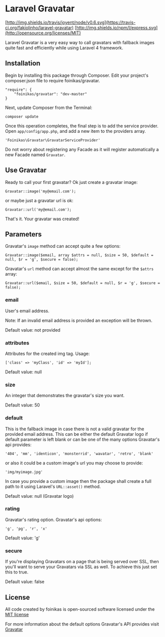 # Laravel Gravatar #
[http://img.shields.io/travis/joyent/node/v0.6.svg](https://travis-ci.org/fakiolinho/laravel-gravatar) [http://img.shields.io/npm/l/express.svg](http://opensource.org/licenses/MIT)

Laravel Gravatar is a very easy way to call gravatars with fallback images quite fast and efficiently while using Laravel 4 framework.

## Installation ##
Begin by installing this package through Composer. Edit your project's composer.json file to require foinikas/gravatar.

    "require": {
        "foinikas/gravatar": "dev-master"
    }

Next, update Composer from the Terminal:

    composer update

Once this operation completes, the final step is to add the service provider. Open `app/config/app.php`, and add a new item to the providers array.

    'Foinikas\Gravatar\GravatarServiceProvider'
    
Do not worry about registering any Facade as it will register automatically a new Facade named `Gravatar`.
    
## Use Gravatar ##

Ready to call your first gravatar? Ok just create a gravatar image:

    Gravatar::image('my@email.com');

or maybe just a gravatar url is ok:

    Gravatar::url('my@email.com');
    
That's it. Your gravatar was created!

## Parameters ##
Gravatar's `image` method can accept quite a few options:

    Gravatar::image($email, array $attrs = null, $size = 50, $default = null, $r = 'g', $secure = false);

Gravatar's `url` method can accept almost the same except for the `$attrs` array:

    Gravatar::url($email, $size = 50, $default = null, $r = 'g', $secure = false);

### email ###
User's email address.

Note: If an invalid email address is provided an exception will be thrown.

Default value: not provided

### attributes ###
Attributes for the created img tag. Usage:

    ['class' => 'myClass', 'id' => 'myId'];

Default value: null

### size ###

An integer that demonstrates the gravatar's size you want.

Default value: 50

### default ###

This is the fallback image in case there is not a valid gravatar for the provided email address. This can be either the default Gravatar logo if default parameter is left blank or can be one of the many options Gravatar's api provides:

    '404', 'mm', 'identicon', 'monsterrid', 'wavatar', 'retro', 'blank'
    
or also it could be a custom image's url you may choose to provide:

    'img/myimage.jpg'
    
In case you provide a custom image then the package shall create a full path to it using Laravel's `URL::asset()` method.

Default value: null (Gravatar logo)

### rating ###

Gravatar's rating option. Gravatar's api options:

    'g', 'pg', 'r', 'x'
    
Default value: 'g'

### secure ###

If you're displaying Gravatars on a page that is being served over SSL, then you'll want to serve your Gravatars via SSL as well. To achieve this just set this to true.

Default value: false

## License ##

All code created by foinikas is open-sourced software licensed under the [MIT license](http://opensource.org/licenses/MIT)

For more information about the default options Gravatar's API provides visit [Gravatar](http://el.gravatar.com/site/implement/)
